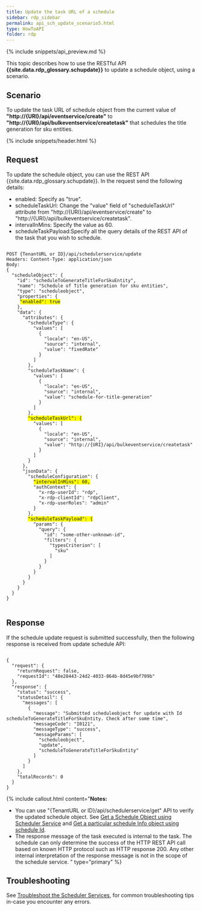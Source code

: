 ```yaml
---
title: Update the task URL of a schedule
sidebar: rdp_sidebar
permalink: api_sch_update_scenario5.html
type: HowToAPI
folder: rdp
---
```


{% include snippets/api_preview.md %}

This topic describes how to use the RESTful API **{{site.data.rdp_glossary.schupdate}}** to update a schedule object, using a scenario.

## Scenario

To update the task URL of schedule object from the current value of **"http://{URI}/api/eventservice/create"** to **"http://{URI}/api/bulkeventservice/createtask"** that schedules the title generation for sku entities.

{% include snippets/header.html %}

## Request

To update the schedule object, you can use the REST API {{site.data.rdp_glossary.schupdate}}. In the request send the following details:

* enabled: Specify as "true".
* scheduleTaskUrl: Change the "value" field of "scheduleTaskUrl" attribute from "http://{URI}/api/eventservice/create" to "http://{URI}/api/bulkeventservice/createtask".
* intervalInMins: Specify the value as 60.
* scheduleTaskPayload:Specify all the query details of the REST API of the task that you wish to schedule.

<pre>
<code>
POST {TenantURL or ID}/api/schedulerservice/update
Headers: Content-Type: application/json
Body:
{
  "scheduleObject": {
    "id": "scheduleToGenerateTitleForSkuEntity",
    "name": "Schedule of Title generation for sku entities",
    "type": "scheduleobject",
    "properties": {
     <span style="background-color: #FFFF00">"enabled": true</span>
    },
    "data": {
      "attributes": {
        "scheduleType": {
          "values": [
            {
              "locale": "en-US",
              "source": "internal",
              "value": "fixedRate"
            }
          ]
        },
        "scheduleTaskName": {
          "values": [
            {
              "locale": "en-US",
              "source": "internal",
              "value": "schedule-for-title-generation"
            }
          ]
        },
        <span style="background-color: #FFFF00">"scheduleTaskUrl": {</span>
          "values": [
            {
              "locale": "en-US",
              "source": "internal",
              "value": "http://{URI}/api/bulkeventservice/createtask"
            }
          ]
        }
      },
      "jsonData": {
        "scheduleConfiguration": {
          <span style="background-color: #FFFF00">"intervalInMins": 60,</span>
          "authContext": {
            "x-rdp-userId": "rdp",
            "x-rdp-clientId": "rdpClient",
            "x-rdp-userRoles": "admin"
          }
        },
        <span style="background-color: #FFFF00">"scheduleTaskPayload": {</span>
          "params": {
            "query": {
              "id": "some-other-unknown-id",
              "filters": {
                "typesCriterion": [
                  "sku"
                ]
              }
            }
          }
        }
      }
    }
  }
}
</code>
</pre> 

## Response

If the schedule update request is submitted successfully, then the following response is received from update schedule API:

<pre><code>
{
  "request": {
    "returnRequest": false,
    "requestId": "48e28443-24d2-4033-864b-8d45e9bf709b"
  },
  "response": {
    "status": "success",
    "statusDetail": {
      "messages": [
        {
          "message": "Submitted scheduleobject for update with Id scheduleToGenerateTitleForSkuEntity. Check after some time",
          "messageCode": "I0121",
          "messageType": "success",
          "messageParams": [
            "scheduleobject",
            "update",
            "scheduleToGenerateTitleForSkuEntity"
          ]
        }
      ]
    },
    "totalRecords": 0
  }
}
</code></pre> 

{% include callout.html content="**Notes:** <br/>
* You can use \"{TenantURL or ID}/api/schedulerservice/get\" API to verify the updated schedule object. See [Get a Schedule Object using Scheduler Service](api_sch_get.html) and [Get a particular schedule Info object using schedule Id](api_sch_get_scenario10.html).
* The response message of the task executed is internal to the task. The schedule can only determine the success of the HTTP REST API call based on known HTTP protocol such as HTTP response 200. Any other internal interpretation of the response message is not in the scope of the schedule service.
" type="primary" %}

## Troubleshooting

See [Troubleshoot the Scheduler Services](api_troubleshoot_sch.html), for common troubleshooting tips in-case you encounter any errors.